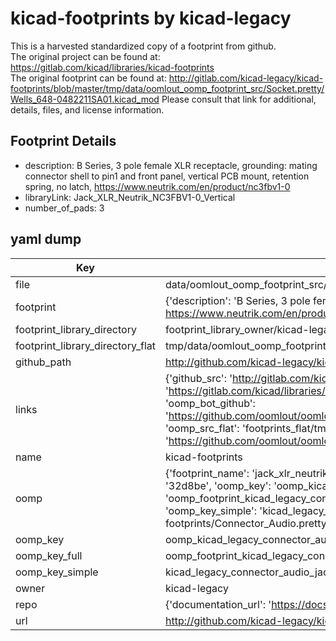 # kicad-footprints by kicad-legacy  
This is a harvested standardized copy of a footprint from github.  
The original project can be found at:  
https://gitlab.com/kicad/libraries/kicad-footprints  
The original footprint can be found at:
http://gitlab.com/kicad-legacy/kicad-footprints/blob/master/tmp/data/oomlout_oomp_footprint_src/Socket.pretty/Wells_648-0482211SA01.kicad_mod
Please consult that link for additional, details, files, and license information.  
## Footprint Details
* description: B Series, 3 pole female XLR receptacle, grounding: mating connector shell to pin1 and front panel, vertical PCB mount, retention spring, no latch, https://www.neutrik.com/en/product/nc3fbv1-0  
* libraryLink: Jack_XLR_Neutrik_NC3FBV1-0_Vertical  
* number_of_pads: 3  
## yaml dump  
| Key | Value |  
| --- | --- |  
| file | data/oomlout_oomp_footprint_src/kicad-footprints/Connector_Audio.pretty/Jack_XLR_Neutrik_NC3FBV1-0_Vertical.kicad_mod |  
| footprint | {'description': 'B Series, 3 pole female XLR receptacle, grounding: mating connector shell to pin1 and front panel, vertical PCB mount, retention spring, no latch, https://www.neutrik.com/en/product/nc3fbv1-0', 'libraryLink': 'Jack_XLR_Neutrik_NC3FBV1-0_Vertical', 'number_of_pads': 3} |  
| footprint_library_directory | footprint_library_owner/kicad-legacy_kicad-footprints |  
| footprint_library_directory_flat | tmp/data/oomlout_oomp_footprint_src/footprints_flat/kicad_legacy_connector_audio_jack_xlr_neutrik_nc3fbv1_0_vertical/working |  
| github_path | http://github.com/kicad-legacy/kicad-footprints/blob/master/tmp/data/oomlout_oomp_footprint_src/Connector_Audio.pretty/Jack_XLR_Neutrik_NC3FBV1-0_Vertical.kicad_mod |  
| links | {'github_src': 'http://gitlab.com/kicad-legacy/kicad-footprints/blob/master/tmp/data/oomlout_oomp_footprint_src/Socket.pretty/Wells_648-0482211SA01.kicad_mod', 'github_src_repo': 'https://gitlab.com/kicad/libraries/kicad-footprints', 'oomp_bot': 'tmp/data/oomlout_oomp_footprint_src/footprints/kicad_legacy_connector_audio_jack_xlr_neutrik_nc3fbv1_0_vertical/working', 'oomp_bot_github': 'https://github.com/oomlout/oomlout_oomp_footprint_bot/tree/main/tmp/data/oomlout_oomp_footprint_src/footprints/kicad_legacy_connector_audio_jack_xlr_neutrik_nc3fbv1_0_vertical/working', 'oomp_src_flat': 'footprints_flat/tmp/data/oomlout_oomp_footprint_src/footprints_flat/kicad_legacy_connector_audio_jack_xlr_neutrik_nc3fbv1_0_vertical/working', 'oomp_src_flat_github': 'https://github.com/oomlout/oomlout_oomp_footprint_src/tree/main/tmp/data/oomlout_oomp_footprint_src/footprints_flat/kicad_legacy_connector_audio_jack_xlr_neutrik_nc3fbv1_0_vertical/working'} |  
| name | kicad-footprints |  
| oomp | {'footprint_name': 'jack_xlr_neutrik_nc3fbv1_0_vertical', 'library_name': 'connector_audio', 'md5': '32d8beb04e73847421c36833473c3115', 'md5_10': '32d8beb04e', 'md5_5': '32d8b', 'md5_6': '32d8be', 'oomp_key': 'oomp_kicad_legacy_connector_audio_jack_xlr_neutrik_nc3fbv1_0_vertical', 'oomp_key_extra': 'oomp_footprint_kicad_legacy_connector_audio_jack_xlr_neutrik_nc3fbv1_0_vertical', 'oomp_key_full': 'oomp_footprint_kicad_legacy_connector_audio_jack_xlr_neutrik_nc3fbv1_0_vertical_32d8be', 'oomp_key_simple': 'kicad_legacy_connector_audio_jack_xlr_neutrik_nc3fbv1_0_vertical', 'original_filename': 'data/oomlout_oomp_footprint_src/kicad-footprints/Connector_Audio.pretty/Jack_XLR_Neutrik_NC3FBV1-0_Vertical.kicad_mod', 'owner_name': 'kicad_legacy'} |  
| oomp_key | oomp_kicad_legacy_connector_audio_jack_xlr_neutrik_nc3fbv1_0_vertical |  
| oomp_key_full | oomp_footprint_kicad_legacy_connector_audio_jack_xlr_neutrik_nc3fbv1_0_vertical |  
| oomp_key_simple | kicad_legacy_connector_audio_jack_xlr_neutrik_nc3fbv1_0_vertical |  
| owner | kicad-legacy |  
| repo | {'documentation_url': 'https://docs.github.com/rest/repos/repos#get-a-repository', 'message': 'Not Found'} |  
| url | http://github.com/kicad-legacy/kicad-footprints |  

